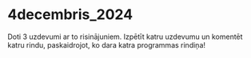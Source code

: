 # 4decembris_2024
Doti 3 uzdevumi ar to risinājuniem. Izpētīt katru uzdevumu un komentēt katru rindu, paskaidrojot, ko dara katra programmas rindiņa!
